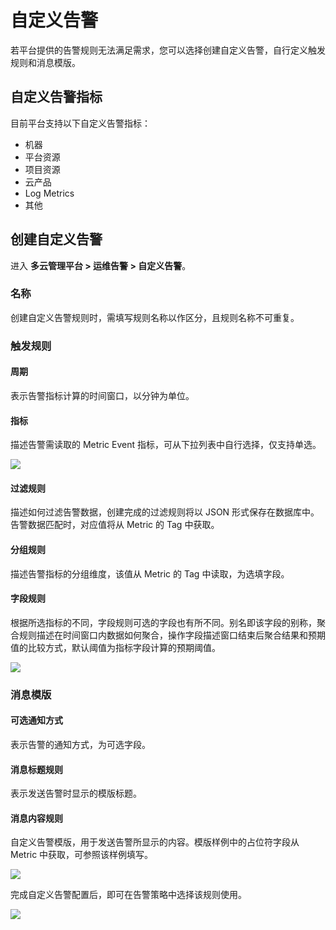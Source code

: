 # 自定义告警

若平台提供的告警规则无法满足需求，您可以选择创建自定义告警，自行定义触发规则和消息模版。

## 自定义告警指标
目前平台支持以下自定义告警指标：
- 机器
- 平台资源
- 项目资源
- 云产品
- Log Metrics
- 其他

## 创建自定义告警
进入 **多云管理平台 > 运维告警 > 自定义告警**。

### 名称
创建自定义告警规则时，需填写规则名称以作区分，且规则名称不可重复。

### 触发规则

#### 周期
表示告警指标计算的时间窗口，以分钟为单位。

#### 指标
描述告警需读取的 Metric Event 指标，可从下拉列表中自行选择，仅支持单选。

![](https://terminus-paas.oss-cn-hangzhou.aliyuncs.com/paas-doc/2021/08/22/268e74a3-7758-4780-9a35-1a1d81a9ffdb.png)

#### 过滤规则
描述如何过滤告警数据，创建完成的过滤规则将以 JSON 形式保存在数据库中。告警数据匹配时，对应值将从 Metric 的 Tag 中获取。

#### 分组规则
描述告警指标的分组维度，该值从 Metric 的 Tag 中读取，为选填字段。

#### 字段规则
根据所选指标的不同，字段规则可选的字段也有所不同。别名即该字段的别称，聚合规则描述在时间窗口内数据如何聚合，操作字段描述窗口结束后聚合结果和预期值的比较方式，默认阈值为指标字段计算的预期阈值。

![](https://terminus-paas.oss-cn-hangzhou.aliyuncs.com/paas-doc/2021/08/22/569e1e3c-0e44-467d-a6a8-ffe5126eef4a.png)

### 消息模版

#### 可选通知方式
表示告警的通知方式，为可选字段。

#### 消息标题规则
表示发送告警时显示的模版标题。

#### 消息内容规则
自定义告警模版，用于发送告警所显示的内容。模版样例中的占位符字段从 Metric 中获取，可参照该样例填写。

![](https://terminus-paas.oss-cn-hangzhou.aliyuncs.com/paas-doc/2021/08/22/587367b9-1dec-48ca-bb8a-af86299c330f.png)

完成自定义告警配置后，即可在告警策略中选择该规则使用。

![](https://terminus-paas.oss-cn-hangzhou.aliyuncs.com/paas-doc/2021/08/22/c7f57581-0f7b-40cc-a91d-a7a8a207113b.png)

